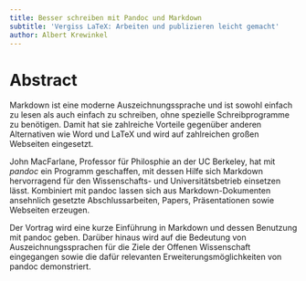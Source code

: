```yaml
---
title: Besser schreiben mit Pandoc und Markdown
subtitle: 'Vergiss LaTeX: Arbeiten und publizieren leicht gemacht'
author: Albert Krewinkel
---
```


# Abstract

Markdown ist eine moderne Auszeichnungssprache und ist sowohl einfach zu lesen
als auch einfach zu schreiben, ohne spezielle Schreibprogramme zu benötigen.
Damit hat sie zahlreiche Vorteile gegenüber anderen Alternativen wie Word und
LaTeX und wird auf zahlreichen großen Webseiten eingesetzt.

John MacFarlane, Professor für Philosphie an der UC Berkeley, hat mit *pandoc*
ein Programm geschaffen, mit dessen Hilfe sich Markdown hervorragend für den
Wissenschafts- und Universitätsbetrieb einsetzen lässt. Kombiniert mit pandoc
lassen sich aus Markdown-Dokumenten ansehnlich gesetzte Abschlussarbeiten,
Papers, Präsentationen sowie Webseiten erzeugen.

Der Vortrag wird eine kurze Einführung in Markdown und dessen Benutzung mit
pandoc geben. Darüber hinaus wird auf die Bedeutung von Auszeichnungssprachen
für die Ziele der Offenen Wissenschaft eingegangen sowie die dafür relevanten
Erweiterungsmöglichkeiten von pandoc demonstriert.

